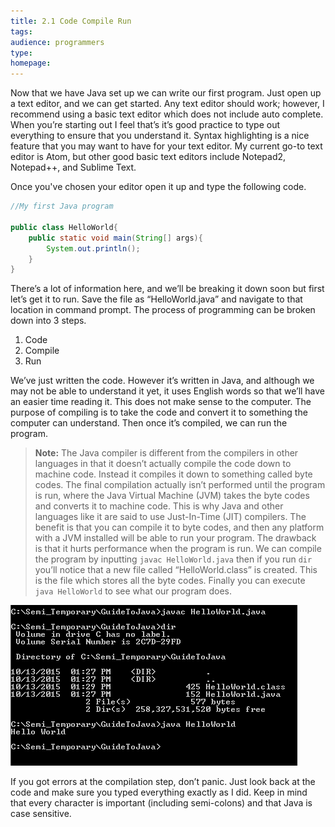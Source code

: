 ```yaml
---
title: 2.1 Code Compile Run
tags:
audience: programmers
type:
homepage:
---
```

Now that we have Java set up we can write our first program. Just open up a text editor, and we can get started. Any text editor should work; however, I recommend using a basic text editor which does not include auto complete. When you’re starting out I feel that’s it’s good practice to type out everything to ensure that you understand it. Syntax highlighting is a nice feature that you may want to have for your text editor. My current go-to text editor is Atom, but other good basic text editors include Notepad2, Notepad++, and Sublime Text.

Once you've chosen your editor open it up and type the following code.

~~~java
//My first Java program

public class HelloWorld{
    public static void main(String[] args){
        System.out.println();
    }
}
~~~

There’s a lot of information here, and we’ll be breaking it down soon but first let’s get it to run. Save the file as “HelloWorld.java” and navigate to that location in command prompt.
The process of programming can be broken down into 3 steps.

1.	Code
2.	Compile
3.	Run

We’ve just written the code. However it’s written in Java, and although we may not be able to understand it yet, it uses English words so that we’ll have an easier time reading it. This does not make sense to the computer. The purpose of compiling is to take the code and convert it to something the computer can understand. Then once it’s compiled, we can run the program.

>**Note:** The Java compiler is different from the compilers in other languages in that it doesn’t actually compile the code down to machine code. Instead it compiles it down to something called byte codes. The final compilation actually isn’t performed until the program is run, where the Java Virtual Machine (JVM) takes the byte codes and converts it to machine code. This is why Java and other languages like it are said to use Just-In-Time (JIT) compilers. The benefit is that you can compile it to byte codes, and then any platform with a JVM installed will be able to run your program. The drawback is that it hurts performance when the program is run. We can compile the program by inputting `javac HelloWorld.java` then if you run `dir` you’ll notice that a new file called “HelloWorld.class” is created. This is the file which stores all the byte codes. Finally you can execute `java HelloWorld` to see what our program does.

 ![](img/2a_CompileRun.png)

If you got errors at the compilation step, don’t panic. Just look back at the code and make sure you typed everything exactly as I did. Keep in mind that every character is important (including semi-colons) and that Java is case sensitive.
